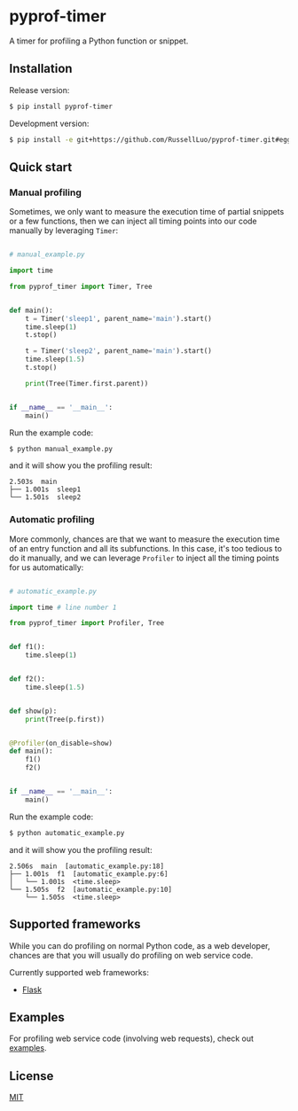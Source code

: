 # pyprof-timer

A timer for profiling a Python function or snippet.


## Installation

Release version:

```bash
$ pip install pyprof-timer
```

Development version:

```bash
$ pip install -e git+https://github.com/RussellLuo/pyprof-timer.git#egg=pyprof-timer
```


## Quick start

### Manual profiling

Sometimes, we only want to measure the execution time of partial snippets or a few functions, then we can inject all timing points into our code manually by leveraging `Timer`:

```python

# manual_example.py

import time

from pyprof_timer import Timer, Tree


def main():
    t = Timer('sleep1', parent_name='main').start()
    time.sleep(1)
    t.stop()

    t = Timer('sleep2', parent_name='main').start()
    time.sleep(1.5)
    t.stop()

    print(Tree(Timer.first.parent))


if __name__ == '__main__':
    main()
```

Run the example code:

```bash
$ python manual_example.py
```

and it will show you the profiling result:

```
2.503s  main
├── 1.001s  sleep1
└── 1.501s  sleep2

```

### Automatic profiling

More commonly, chances are that we want to measure the execution time of an entry function and all its subfunctions. In this case, it's too tedious to do it manually, and we can leverage `Profiler` to inject all the timing points for us automatically:

```python

# automatic_example.py

import time # line number 1

from pyprof_timer import Profiler, Tree


def f1():
    time.sleep(1)


def f2():
    time.sleep(1.5)


def show(p):
    print(Tree(p.first))


@Profiler(on_disable=show)
def main():
    f1()
    f2()


if __name__ == '__main__':
    main()
```

Run the example code:

```bash
$ python automatic_example.py
```

and it will show you the profiling result:

```
2.506s  main  [automatic_example.py:18]
├── 1.001s  f1  [automatic_example.py:6]
│   └── 1.001s  <time.sleep>
└── 1.505s  f2  [automatic_example.py:10]
    └── 1.505s  <time.sleep>

```


## Supported frameworks

While you can do profiling on normal Python code, as a web developer, chances are that you will usually do profiling on web service code.

Currently supported web frameworks:

- [Flask](http://flask.pocoo.org/)


## Examples

For profiling web service code (involving web requests), check out [examples](examples).


## License

[MIT](http://opensource.org/licenses/MIT)
